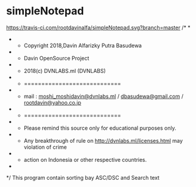# simpleNotepad
https://travis-ci.com/rootdavinalfa/simpleNotepad.svg?branch=master
/*
 *
 *  * Copyright 2018,Davin Alfarizky Putra Basudewa
 *  * Davin OpenSource Project
 *  * 2018(c) DVNLABS.ml (DVNLABS)
 *  * ============================
 *  * mail : moshi_moshidavin@dvnlabs.ml / dbasudewa@gmail.com / rootdavin@yahoo.co.jp
 *  * ============================
 *  * Please remind this source only for educational purposes only.
 *  * Any breakthrough of rule on http://dvnlabs.ml/licenses.html may violation of crime
 *  * action on Indonesia or other respective countries.
 *
 */
 This program contain sorting bay ASC/DSC and Search text
